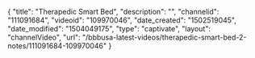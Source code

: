 {
    "title": "Therapedic Smart Bed",
    "description": "",
    "channelid": "111091684",
    "videoid": "109970046",
    "date_created": "1502519045",
    "date_modified": "1504049175",
    "type": "captivate",
    "layout": "channelVideo",
    "url": "\/bbbusa-latest-videos\/therapedic-smart-bed-2-notes\/111091684-109970046"
}